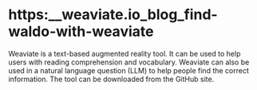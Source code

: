 # https:\_\_weaviate.io_blog_find-waldo-with-weaviate

Weaviate is a text-based augmented reality tool. It can be used to help users with reading comprehension and vocabulary. Weaviate can also be used in a natural language question (LLM) to help people find the correct information. The tool can be downloaded from the GitHub site.
